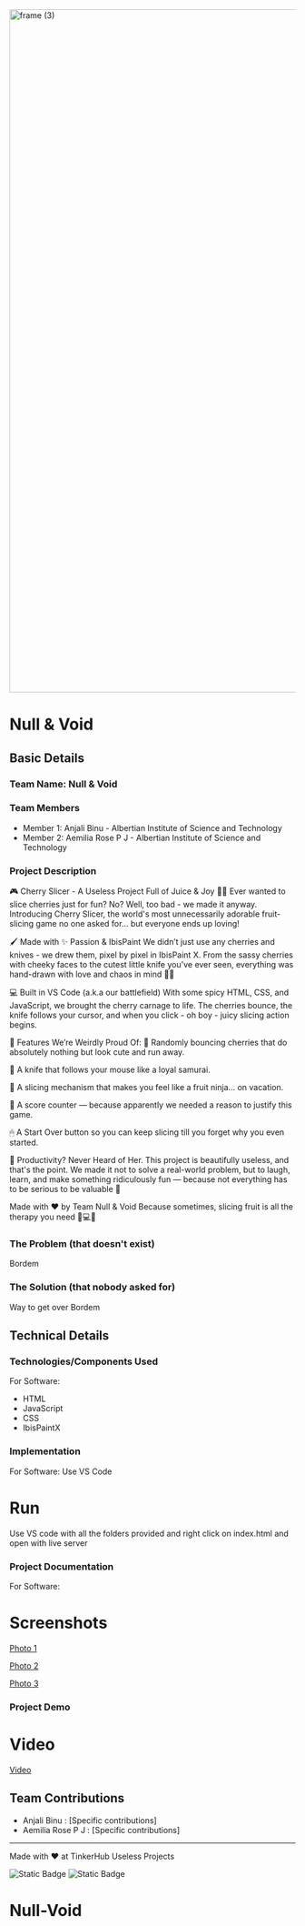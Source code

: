 <img width="3188" height="1202" alt="frame (3)" src="https://github.com/user-attachments/assets/517ad8e9-ad22-457d-9538-a9e62d137cd7" />


# Null & Void


## Basic Details
### Team Name: Null & Void


### Team Members
- Member 1: Anjali Binu - Albertian Institute of Science and Technology 
- Member 2: Aemilia Rose P J - Albertian Institute of Science and Technology

### Project Description
🎮 Cherry Slicer - A Useless Project Full of Juice & Joy 🍒🔪
Ever wanted to slice cherries just for fun? No? Well, too bad - we made it anyway.
Introducing Cherry Slicer, the world's most unnecessarily adorable fruit-slicing game no one asked for… but everyone ends up loving!

🖌 Made with ✨ Passion & IbisPaint
We didn’t just use any cherries and knives - we drew them, pixel by pixel in IbisPaint X.
From the sassy cherries with cheeky faces to the cutest little knife you've ever seen, everything was hand-drawn with love and chaos in mind 🍒💅

💻 Built in VS Code (a.k.a our battlefield)
With some spicy HTML, CSS, and JavaScript, we brought the cherry carnage to life.
The cherries bounce, the knife follows your cursor, and when you click - oh boy - juicy slicing action begins.

🔁 Features We’re Weirdly Proud Of:
🍒 Randomly bouncing cherries that do absolutely nothing but look cute and run away.

🔪 A knife that follows your mouse like a loyal samurai.

🎯 A slicing mechanism that makes you feel like a fruit ninja… on vacation.

🧃 A score counter — because apparently we needed a reason to justify this game.

🖱 A Start Over button so you can keep slicing till you forget why you even started.

🚫 Productivity? Never Heard of Her.
This project is beautifully useless, and that's the point.
We made it not to solve a real-world problem, but to laugh, learn, and make something ridiculously fun — because not everything has to be serious to be valuable 💅

Made with ❤ by Team Null & Void
Because sometimes, slicing fruit is all the therapy you need 🍒💻✨

### The Problem (that doesn't exist)
Bordem 

### The Solution (that nobody asked for)
Way to get over Bordem

## Technical Details
### Technologies/Components Used
For Software:
- HTML
- JavaScript
- CSS
- IbisPaintX

### Implementation
For Software: Use VS Code

# Run
Use VS code with all the folders provided and right click on index.html and open with live server

### Project Documentation
For Software:

# Screenshots 
[Photo 1](http://youtube.com/post/Ugkxa8mR3DOIJSAGt_AdTEBxdwS8ztCfxzi-?si=4azBf8BcUl0NsEEv)

[Photo 2](http://youtube.com/post/UgkxVUaQ_Oz7Pf9wB_iQZ8WGGD-a_KzmE62f?si=Xe3u14CivJ0aPcAJ)

[Photo 3](http://youtube.com/post/Ugkxk_7AJdsVaEYy4eQaq69vEc4ARN0bUehX?si=rf3osehI7mfP9kRs)

### Project Demo
# Video
[Video](https://youtu.be/vc_ZB-hfbNQ?si=jVw18X6gObjGS2eD)

## Team Contributions
- Anjali Binu : [Specific contributions]
- Aemilia Rose P J : [Specific contributions]

---
Made with ❤️ at TinkerHub Useless Projects 

![Static Badge](https://img.shields.io/badge/TinkerHub-24?color=%23000000&link=https%3A%2F%2Fwww.tinkerhub.org%2F)
![Static Badge](https://img.shields.io/badge/UselessProjects--25-25?link=https%3A%2F%2Fwww.tinkerhub.org%2Fevents%2FQ2Q1TQKX6Q%2FUseless%2520Projects)


# Null-Void
